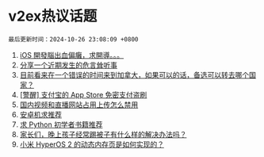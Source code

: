 # v2ex热议话题

`最后更新时间：2024-10-26 23:08:09 +0800`

1. [iOS 開發腦出血偏癱，求開導。。。](https://www.v2ex.com/t/1083851)
1. [分享一个近期发生的危言耸听事](https://www.v2ex.com/t/1083781)
1. [目前看来在一个错误的时间来到加拿大，如果可以的话，备选可以转去哪个国家？](https://www.v2ex.com/t/1083809)
1. [[警醒] 支付宝的 App Store 免密支付盗刷](https://www.v2ex.com/t/1083796)
1. [国内视频和直播网站占用上传怎么禁用](https://www.v2ex.com/t/1083778)
1. [安卓机求推荐](https://www.v2ex.com/t/1083847)
1. [求 Python 初学者书籍推荐](https://www.v2ex.com/t/1083754)
1. [家长们，晚上孩子经常踢被子有什么样的解决办法吗？](https://www.v2ex.com/t/1083815)
1. [小米 HyperOS 2 的动态内存页是如何实现的？](https://www.v2ex.com/t/1083766)

